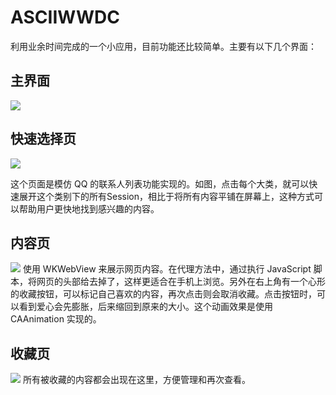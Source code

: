 # ASCIIWWDC
利用业余时间完成的一个小应用，目前功能还比较简单。主要有以下几个界面：

## 主界面
![](http://7xnyik.com1.z0.glb.clouddn.com/%E4%B8%BB%E9%A1%B5%E9%9D%A2.png-pic)

## 快速选择页
![](http://7xnyik.com1.z0.glb.clouddn.com/%E5%BF%AB%E9%80%9F%E9%80%89%E6%8B%A9%E9%A1%B5.png-pic)

这个页面是模仿 QQ 的联系人列表功能实现的。如图，点击每个大类，就可以快速展开这个类别下的所有Session，相比于将所有内容平铺在屏幕上，这种方式可以帮助用户更快地找到感兴趣的内容。

## 内容页
![](http://7xnyik.com1.z0.glb.clouddn.com/%E5%86%85%E5%AE%B9%E9%A1%B5.png-pic)
使用 WKWebView 来展示网页内容。在代理方法中，通过执行 JavaScript 脚本，将网页的头部给去掉了，这样更适合在手机上浏览。另外在右上角有一个心形的收藏按钮，可以标记自己喜欢的内容，再次点击则会取消收藏。点击按钮时，可以看到爱心会先膨胀，后来缩回到原来的大小。这个动画效果是使用 CAAnimation 实现的。
## 收藏页
![](http://7xnyik.com1.z0.glb.clouddn.com/%E6%94%B6%E8%97%8F.png-pic)
所有被收藏的内容都会出现在这里，方便管理和再次查看。
